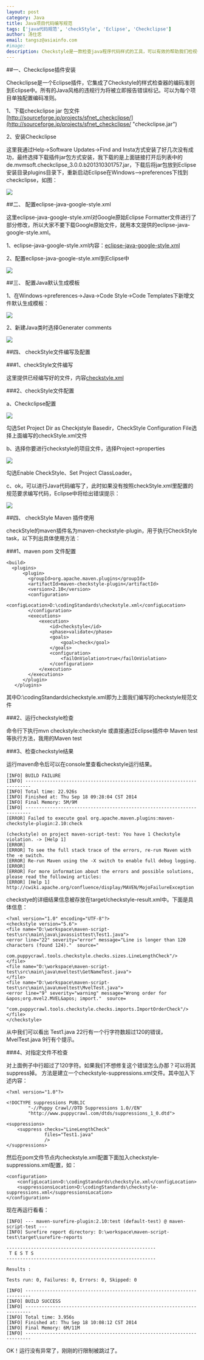 ```yaml
---
layout: post
category: Java
title: Java项目代码编写规范
tags: ['java代码规范', 'checkStyle', 'Eclipse', 'Checkclipse']
author: 汤仕忠
email: tangsz@asiainfo.com
#image:
description: Checkstyle是一款检查java程序代码样式的工具，可以有效的帮助我们检视代码以便更好的遵循代码编写标准，特别适用于小组开发时彼此间的样式规范和统一,通过将CheckStyle的检查引入到项目构建中，可以强制让项目中的所有的开发者遵循制定规范，不是仅仅停留在纸面上。Checkstyle提供了高可配置性，以便适用于各种代码规范，所以除了可以使用它提供的sun的代码标准外，你也可以定制自己的标准。
---
```


##一、Checkclipse插件安装

Checkclipse是一个Eclipse插件，它集成了Checkstyle的样式检查器的编码准则到Eclipse中。所有的Java风格的违规行为将被立即报告错误标记。可以为每个项目单独配置编码准则。

1、下载checkclipse jar 包文件[http://sourceforge.jp/projects/sfnet_checkclipse/](http://sourceforge.jp/projects/sfnet_checkclipse/ "checkclipse.jar")

2、安装Checkclipse

这里我通过Help->Software Updates->Find and Insta方式安装了好几次没有成功，最终选择下载插件jar包方式安装，我下载的是上面链接打开后列表中的de.mvmsoft.checkclipse_3.0.0.b201310301757.jar，下载后将jar包放到Eclipse安装目录plugins目录下，重新启动Eclipse在Windows—>preferences下找到checkclipse，如图：


![](/images/checkclipse.jpg)


##二、 配置eclipse-java-google-style.xml

这里eclipse-java-google-style.xml对Google原始Eclipse Formatter文件进行了部分修改，所以大家不要下载Google原始文件，就用本文提供的eclipse-java-google-style.xml。

1、eclipse-java-google-style.xml内容：[eclipse-java-google-style.xml](/xml/eclipse-java-google-style.xml "eclipse-java-google-style.xml")


2、配置eclipse-java-google-style.xml到Eclipse中


![](/images/eclipse-java-google-style.xml.png)



##三、 配置Java默认生成模板

1、在Windows->preferences->Java->Code Style->Code Templates下新增文件默认生成模板：

![](/images/JavaFileTemplate.png)


2、新建Java类时选择Generater comments

![](/images/testTemplate.png)



##四、 checkStyle文件编写及配置

###1、checkStyle文件编写

这里提供已经编写好的文件，内容[checkstyle.xml](/xml/checkstyle.xml "checkstyle.xml")


###2、checkStyle文件配置
   
a、Checkclipse配置

![](/images/checkclispeSet.png)

勾选Set Project Dir as Checkjstyle Basedir，CheckStyle Configuration File选择上面编写的checkStyle.xml文件

b、选择你要进行checkstyle的项目文件，选择Project->properties

![](/images/CheckProject.png)

勾选Enable CheckStyle、Set Project ClassLoader。

c、ok，可以进行Java代码编写了，此时如果没有按照checkStyle.xml里配置的规范要求编写代码，Eclipse中将给出错误提示：

![](/images/CheckStyleTest.png)



##四、 checkStyle Maven 插件使用

checkStyle的maven插件名为maven-checkstyle-plugin，用于执行CheckStyle task，以下列出具体使用方法：



###1、maven pom 文件配置

	<build>
	  <plugins>
		  <plugin>
		    <groupId>org.apache.maven.plugins</groupId>
		    <artifactId>maven-checkstyle-plugin</artifactId>
		    <version>2.10</version>
		    <configuration>
		        <configLocation>D:\codingStandards\checkstyle.xml</configLocation>
		    </configuration>
		    <executions>
		        <execution>
		            <id>checkstyle</id>
		            <phase>validate</phase>
		            <goals>
		                <goal>check</goal>
		            </goals>
		            <configuration>
		                <failOnViolation>true</failOnViolation>
		            </configuration>
		        </execution>
		    </executions>
		  </plugin>
	   </plugins>
   </build>

其中D:\codingStandards\checkstyle.xml即为上面我们编写的checkstyle规范文件

###2、运行checkstyle检查

命令行下执行mvn checkstyle:checkstyle 或直接通过Eclipse插件中 Maven test等执行方法，我用的Maven test

###3、检查checkstyle结果

运行maven命令后可以在console里查看checkstyle运行结果。

	[INFO] BUILD FAILURE
	[INFO] ------------------------------------------------------------------------
	[INFO] Total time: 22.926s
	[INFO] Finished at: Thu Sep 18 09:28:04 CST 2014
	[INFO] Final Memory: 5M/9M
	[INFO] ------------------------------------------------------------------------
	[ERROR] Failed to execute goal org.apache.maven.plugins:maven-checkstyle-plugin:2.10:check 

    (checkstyle) on project maven-script-test: You have 1 Checkstyle violation. -> [Help 1]
	[ERROR] 
	[ERROR] To see the full stack trace of the errors, re-run Maven with the -e switch.
	[ERROR] Re-run Maven using the -X switch to enable full debug logging.
	[ERROR] 
	[ERROR] For more information about the errors and possible solutions, please read the following articles:
	[ERROR] [Help 1] http://cwiki.apache.org/confluence/display/MAVEN/MojoFailureException

checkstye的详细结果信息被存放在target/checkstyle-result.xml中。下面是具体信息：

	<?xml version="1.0" encoding="UTF-8"?>
	<checkstyle version="5.6">
	<file name="D:\workspace\maven-script-test\src\main\java\javassisttest\Test1.java">
	<error line="22" severity="error" message="Line is longer than 120 characters (found 124)."  source="

	com.puppycrawl.tools.checkstyle.checks.sizes.LineLengthCheck"/>
	</file>
	<file name="D:\workspace\maven-script-test\src\main\java\mveltest\GetNameTest.java">
	</file>
	<file name="D:\workspace\maven-script-test\src\main\java\mveltest\MvelTest.java">
	<error line="9" severity="warning" message="Wrong order for &apos;org.mvel2.MVEL&apos; import."  source=

    "com.puppycrawl.tools.checkstyle.checks.imports.ImportOrderCheck"/>
	</file>
	</checkstyle>

从中我们可以看出 Test1.java 22行有一个行字符数超过120的错误，MvelTest.java 9行有个提示。


###4、对指定文件不检查

对上面例子中行超过了120字符。如果我们不想修复这个错误怎么办那？可以将其suppress掉。
方法是建立一个checkstyle-suppressions.xml文件。其中加入下述内容：
	
	<?xml version="1.0"?>
	
	<!DOCTYPE suppressions PUBLIC
	        "-//Puppy Crawl//DTD Suppressions 1.0//EN"
	        "http://www.puppycrawl.com/dtds/suppressions_1_0.dtd">
	
	<suppressions>
	    <suppress checks="LineLengthCheck"
	              files="Test1.java"
	              />
	</suppressions>

然后在pom文件<configuration>节点内checkstyle.xml配置下面加入checkstyle-suppressions.xml配置，如：

	<configuration>
        <configLocation>D:\codingStandards\checkstyle.xml</configLocation>
        <suppressionsLocation>D:\codingStandards\checkstyle-suppressions.xml</suppressionsLocation>
    </configuration>


现在再运行看看：

	[INFO] --- maven-surefire-plugin:2.10:test (default-test) @ maven-script-test ---
	[INFO] Surefire report directory: D:\workspace\maven-script-test\target\surefire-reports
	
	-------------------------------------------------------
	 T E S T S
	-------------------------------------------------------
	
	Results :
	
	Tests run: 0, Failures: 0, Errors: 0, Skipped: 0
	
	[INFO] ------------------------------------------------------------------------
	[INFO] BUILD SUCCESS
	[INFO] ------------------------------------------------------------------------
	[INFO] Total time: 3.956s
	[INFO] Finished at: Thu Sep 18 10:08:12 CST 2014
	[INFO] Final Memory: 6M/11M
	[INFO] ------------------------------------------------------------------------

OK！运行没有异常了，刚刚的行限制被跳过了。
